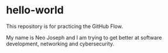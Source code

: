 # hello-world
This repository is for practicing the GitHub Flow.

My name is Neo Joseph and I am trying to get better at software development, networking and cybersecurity. 
